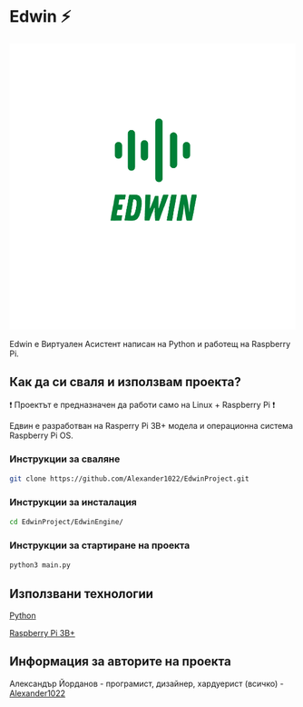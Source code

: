 # Edwin :zap:

![Edwin's Logo](/EdwinLogo.png)

Edwin е Виртуален Асистент написан на Python и работещ на Raspberry Pi. 

## Как да си сваля и използвам проекта?

:heavy_exclamation_mark: Проектът е предназначен да работи само на Linux + Raspberry Pi :heavy_exclamation_mark:

Едвин е разработван на Rasperry Pi 3B+ модела и операционна система Raspberry Pi OS.

### Инструкции за сваляне

```bash
git clone https://github.com/Alexander1022/EdwinProject.git
```

### Инструкции за инсталация

```bash
cd EdwinProject/EdwinEngine/
```

### Инструкции за стартиране на проекта
```bash
python3 main.py
```

## Използвани технологии
[Python](https://www.python.org/)

[Raspberry Pi 3B+](https://www.raspberrypi.org/products/raspberry-pi-3-model-b-plus/)

## Информация за авторите на проекта
Александър Йорданов - програмист, дизайнер, хардуерист (всичко) - [Alexander1022](https://github.com/Alexander1022)
